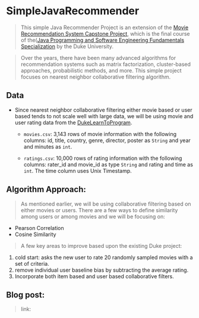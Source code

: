 # SimpleJavaRecommender
> This simple Java Recommender Project is an extension of the [Movie Recommendation System Capstone Project](https://www.coursera.org/learn/java-programming-recommender/home/welcome), which is the final course of the([Java Programming and Software Engineering Fundamentals Specialization](https://www.coursera.org/specializations/java-programming) by the Duke University.

> Over the years, there have been many advanced algorithms for recommendation systems such as matrix factorization, cluster-based approaches, probabilistic methods, and more. This simple project focuses on nearest neighbor collaborative filtering algorithm. 

## Data
* Since nearest neighbor collaborative filtering either movie based or user based tends to not scale well with large data, we will be using movie and user rating data from the [DukeLearnToProgram](https://www.dukelearntoprogram.com/course5/data/ratingsdata.zip).  

  * `movies.csv`: 3,143 rows of movie information with the following columns: id, title, country, genre, director, poster as `String` and year and minutes as `int`. 
  
  * `ratings.csv`: 10,000 rows of rating information with the following columns: rater_id and movie_id as type `String` and rating and time as `int`. The time column uses Unix Timestamp.
  
## Algorithm Approach: 

> As mentioned earlier, we will be using collaborative filtering based on either movies or users. There are a few ways to define similarity among users or among movies and we will be focusing on: 

* Pearson Correlation  
* Cosine Similarity  

> A few key areas to improve based upon the existing Duke project:
  1. cold start: asks the new user to rate 20 randomly sampled movies with a set of criteria. 
  2. remove individual user baseline bias by subtracting the average rating. 
  3. Incorporate both item based and user based collaborative filters. 

## Blog post:

> link: 

